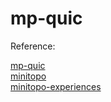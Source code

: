 # mp-quic

Reference:

[mp-quic](https://github.com/qdeconinck/mp-quic)  
[minitopo](https://github.com/qdeconinck/minitopo)  
[minitopo-experiences](https://github.com/qdeconinck/minitopo-experiences)  

